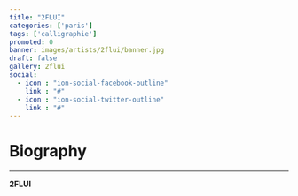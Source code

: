 ```yaml
---
title: "2FLUI"
categories: ['paris']
tags: ['calligraphie']
promoted: 0
banner: images/artists/2flui/banner.jpg
draft: false
gallery: 2flui
social:
  - icon : "ion-social-facebook-outline"
    link : "#"
  - icon : "ion-social-twitter-outline"
    link : "#"
---
```


# Biography
---

**2FLUI**